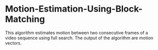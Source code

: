 # Motion-Estimation-Using-Block-Matching

This algorithm estimates motion between two consecutive frames of a video sequence using full search. The output of the algorithm are motion vectors.
